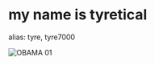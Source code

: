 # my name is tyretical
alias: tyre, tyre7000

![OBAMA 01]([https://cdn.discordapp.com/attachments/1037570035574644836/1072402214624182294/Screenshot_20230206-130210_YouTube.jpg])
